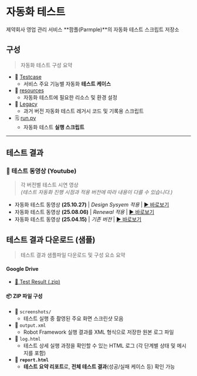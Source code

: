 # 자동화 테스트
제약회사 영업 관리 서비스 **팜플(Parmple)**의 자동화 테스트 스크립트 저장소

## 구성
> 자동화 테스트 구성 요약
- 📂 [Testcase](./Testcase)
  - 서비스 주요 기능별 자동화 **테스트 케이스**
- 📂 [resources](./resources)
  - 자동화 테스트에 필요한 리소스 및 환경 설정
- 📂 [Legacy](./Legacy)
  - 과거 버전 자동화 테스트 레거시 코드 및 기록용 스크립트
- 🗒️ [run.py](./run.py)
  - 자동화 테스트 **실행 스크립트**

---

## 테스트 결과
### 🎥 테스트 동영상 (Youtube)
> 각 버전별 테스트 시연 영상  
> *(테스트 자동화 진행 시점과 적용 버전에 따라 내용이 다를 수 있습니다.)*

- 자동화 테스트 동영상 **(25.10.27)** | *Design Sysyem 적용* | [▶️ 바로보기](https://youtu.be/e3fbpIVPqks)
- 자동화 테스트 동영상 **(25.08.06)** | *Renewal 적용* | [▶️ 바로보기](https://youtu.be/KU7lC9yqJbI)
- 자동화 테스트 동영상 **(25.04.15)** | *기존 버전* | [▶️ 바로보기](https://youtu.be/5YyteNw1Jz4)

## 테스트 결과 다운로드 (샘플)
> 테스트 결과 샘플파일 다운로드 및 구성 요소 요약

#### **Google Drive**
- [🔗 Test Result (.zip)](https://drive.google.com/drive/folders/1DHx_hG_0kR07e8FNK_DZIVcNYrUpTyi0)

#### 📦 ZIP 파일 구성
- 📁 `screenshots/`  
  - 테스트 실행 중 촬영된 주요 화면 스크린샷 모음
- 📄 `output.xml`  
  - Robot Framework 실행 결과를 XML 형식으로 저장한 원본 로그 파일
- 📄 `log.html`  
  - 테스트 상세 실행 과정을 확인할 수 있는 HTML 로그 (각 단계별 상태 및 메시지를 포함)
- 📄 **`report.html`**  
  - **테스트 요약 리포트**로, **전체 테스트 결과**(성공/실패 케이스 등) 확인 가능